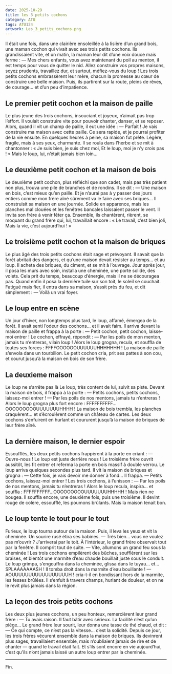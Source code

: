 ```yaml
---
date: 2025-10-29
title: les 3 petits cochons
category: ATU
tags: ATU124
artwork: Les_3_petits_cochons.png
---
```


Il était une fois, dans une clairière ensoleillée à la lisière d’un grand bois, une maman cochon qui vivait avec ses trois petits cochons. Ils grandissaient vite, et un matin, la maman leur dit d’une voix douce mais ferme :
— Mes chers enfants, vous avez maintenant du poil au menton, il est temps pour vous de quitter le nid. Allez construire vos propres maisons, soyez prudents, travaillez dur, et surtout, méfiez-vous du loup !
Les trois petits cochons embrassèrent leur mère, chacun la promesse au cœur de construire une belle maison. Puis, ils partirent sur la route, pleins de rêves, de courage… et d’un peu d’impatience.

## Le premier petit cochon et la maison de paille

Le plus jeune des trois cochons, insouciant et joyeux, n’aimait pas trop l’effort. Il voulait construire vite pour pouvoir chanter, danser, et se reposer. Alors, quand il vit un champ de paille, il eut une idée :
— Parfait ! Je vais construire ma maison avec cette paille. Ce sera rapide, et je pourrai profiter de la vie ensuite.
En quelques heures à peine, sa maison fut prête. Légère, fragile, mais à ses yeux, charmante. Il se roula dans l’herbe et se mit à chantonner :
« Je suis bien, je suis chez moi,
Et le loup, moi je n’y crois pas ! »
Mais le loup, lui, n’était jamais bien loin…

## Le deuxième petit cochon et la maison de bois

Le deuxième petit cochon, plus réfléchi que son cadet, mais pas très patient non plus, trouva une pile de branches et de rondins. Il se dit :
— Une maison en bois, c’est mieux qu’en paille. Et je n’aurai pas à y passer des jours entiers comme mon frère aîné sûrement va le faire avec ses briques…
Il construisit sa maison en une journée. Solide en apparence, mais les planches mal clouées et les fenêtres bancales laissaient passer le vent. Il invita son frère à venir fêter ça. Ensemble, ils chantèrent, rièrent, se moquant du grand frère qui, lui, travaillait encore :
« Le travail, c’est bien joli,
Mais la vie, c’est aujourd’hui ! »

## Le troisième petit cochon et la maison de briques
Le plus âgé des trois petits cochons était sage et prévoyant. Il savait que la forêt abritait des dangers, et qu’une maison devait résister au temps… et au loup.
Il acheta des briques, du ciment, et se mit à l’ouvrage. Jour après jour, il posa les murs avec soin, installa une cheminée, une porte solide, des volets. Cela prit du temps, beaucoup d’énergie, mais il ne se découragea pas.
Quand enfin il posa la dernière tuile sur son toit, le soleil se couchait. Fatigué mais fier, il entra dans sa maison, s’assit près du feu, et dit simplement :
— Voilà un vrai foyer.

## Le loup entre en scène

Un jour d'hiver, non longtemps plus tard, le loup, affamé, émergea de la forêt. Il avait senti l’odeur des cochons… et il avait faim. Il arriva devant la maison de paille et frappa à la porte :
— Petit cochon, petit cochon, laisse-moi entrer !
Le cochon, effrayé, répondit :
— Par les poils de mon menton, jamais tu n’entreras, vilain loup !
Alors le loup grogna, recula, et souffla de toutes ses forces :
FFFFOOOOOOUUUUUUHHHHHHH !
La maison de paille s’envola dans un tourbillon. Le petit cochon cria, prit ses pattes à son cou, et courut jusqu’à la maison en bois de son frère.

## La deuxieme maison

Le loup ne s’arrête pas là
Le loup, très content de lui, suivit sa piste. Devant la maison de bois, il frappa à la porte :
— Petits cochons, petits cochons, laissez-moi entrer !
— Par les poils de nos mentons, jamais tu n’entreras !
Alors le loup grogna plus fort encore :
FFFFFFFFFF…OOOOOOOOOUUUUUUUHHHH !
La maison de bois trembla, les planches craquèrent… et s’écroulèrent comme un château de cartes. Les deux cochons s’enfuirent en hurlant et coururent jusqu’à la maison de briques de leur frère aîné.


## La dernière maison, le dernier espoir

Essoufflés, les deux petits cochons frappèrent à la porte en criant :
— Ouvre-nous ! Le loup est juste derrière nous !
Le troisième frère ouvrit aussitôt, les fit entrer et referma la porte en bois massif à double verrou. Le loup arriva quelques secondes plus tard. Il vit la maison de briques et grogna :
— Cette fois, je vais devoir me donner à fond…
Il frappa.
— Petits cochons, laissez-moi entrer !
Les trois cochons, à l’unisson :
— Par les poils de nos mentons, jamais tu n’entreras !
Alors le loup recula, inspira… et souffla :
FFFFFFFFFF…OOOOOOOOOUUUUUUUHHHHH !
Mais rien ne bougea.
Il souffla encore, une deuxième fois, puis une troisième. Il devint rouge de colère, essoufflé, les poumons brûlants. Mais la maison tenait bon.

## Le loup tente le tout pour le tout

Furieux, le loup tourna autour de la maison. Puis, il leva les yeux et vit la cheminée. Un sourire rusé étira ses babines.
— Très bien… vous ne voulez pas m’ouvrir ? J’arriverai par le toit.
À l’intérieur, le grand frère observait tout par la fenêtre. Il comprit tout de suite.
— Vite, allumons un grand feu sous la cheminée !
Les trois cochons empilèrent des bûches, soufflèrent sur les braises, et bientôt une marmite d’eau chaude bouillait juste sous le conduit.
Le loup grimpa, s’engouffra dans la cheminée, glissa dans le tuyau… et…
SPLAAAAAAASH !
Il tomba droit dans la marmite d’eau bouillante !
— AOUUUUUUUUUUUUUUUUUH ! cria-t-il en bondissant hors de la marmite, les fesses brûlées.
Il s’enfuit à travers champs, hurlant de douleur, et on ne le revit plus jamais dans la région.

## La leçon des trois petits cochons

Les deux plus jeunes cochons, un peu honteux, remercièrent leur grand frère :
— Tu avais raison. Il faut bâtir avec sérieux. La facilité n’est qu’un piège…
Le grand frère leur sourit, leur donna une tasse de thé chaud, et dit :
— Ce qui compte, ce n’est pas la vitesse… c’est la solidité.
Depuis ce jour, les trois frères vécurent ensemble dans la maison de briques. Ils devinrent plus sages, travaillaient ensemble, mais n’oubliaient jamais de rire et de chanter — quand le travail était fait.
Et s’ils sont encore en vie aujourd’hui, c’est qu’ils n’ont jamais laissé un autre loup entrer par la cheminée.
________________________________________
Fin.
